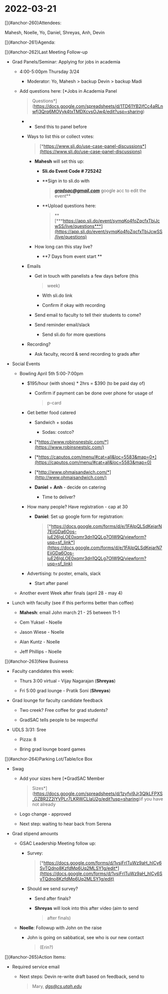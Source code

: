 # 2022-03-21

[]{#anchor-260}Attendees:

Mahesh, Noelle, Yo, Daniel, Shreyas, Anh, Devin

[]{#anchor-261}Agenda:

[]{#anchor-262}Last Meeting Follow-up

-   Grad Panels/Seminar: Applying for jobs in academia

    -   4:00-5:00pm Thursday 3/24

        -   Moderator: Yo, Mahesh \> backup Devin \> backup Madi

    -   Add questions here: [*Jobs in Academia Panel
        > Questions*](https://docs.google.com/spreadsheets/d/1TD61YB2jfCc4aRLnwfj3Qrq6MOVyk4txTMDXcvsOJw4/edit?usp=sharing)

        -   -   Send this to panel before

        -   Ways to list this or collect votes:
            > [*https://www.sli.do/use-case-panel-discussions*](https://www.sli.do/use-case-panel-discussions)

            -   **Mahesh** will set this up:

                -    **Sli.do Event Code \# 725242**

                -   **Sign in to sli.do with
                    > **[***gradsac@gmail.com***](mailto:gradsac@gmail.com)**
                    > google acc to edit the event**

                -   **Upload questions here:
                    > **[***https://app.sli.do/event/symqKo4foZqcfxTbiJcwSS/live/questions***](https://app.sli.do/event/symqKo4foZqcfxTbiJcwSS/live/questions)

            -   How long can this stay live?

                -    **7 Days from event start **

        -   Emails

            -   Get in touch with panelists a few days before (this
                > week)

                -   With sli.do link

                -   Confirm if okay with recording

            -   Send email to faculty to tell their students to come?

            -   Send reminder email/slack

                -   Send sli.do for more questions

        -   Recording?

            -   Ask faculty, record & send recording to grads after

-   Social Events

    -   Bowling April 5th 5:00-7:00pm

        -   \$195/hour (with shoes) \* 2hrs = \$390 (to be paid day of)

            -   Confirm if payment can be done over phone for usage of
                > p-card

        -   Get better food catered

            -   Sandwich + sodas

                -   Sodas: costco?

            -   [*https://www.robinsnestslc.com/*](https://www.robinsnestslc.com/)

            -   [*https://caputos.com/menu/#cat=all&loc=5583&map=0*](https://caputos.com/menu/#cat=all&loc=5583&map=0)

            -   [*http://www.ohmaisandwich.com/*](http://www.ohmaisandwich.com/)

            -   **Daniel** + **Anh** - decide on catering

                -   Time to deliver?

        -   How many people? Have registration - cap at 30

            -   **Daniel**: Set up google form for registration:
                > [*https://docs.google.com/forms/d/e/1FAIpQLSdKejarN7EiiGDa6Oos-iuE26lgLOE0xqmr3dn1QQLg7OlW9Q/viewform?usp=sf_link*](https://docs.google.com/forms/d/e/1FAIpQLSdKejarN7EiiGDa6Oos-iuE26lgLOE0xqmr3dn1QQLg7OlW9Q/viewform?usp=sf_link)

        -   Advertising: tv poster, emails, slack

            -   Start after panel

    -   Another event Week after finals (april 28 - may 4)

-   Lunch with faculty (see if this performs better than coffee)

    -   **Mahesh**: email John march 21 - 25 between 11-1

    -   Cem Yuksel - Noelle

    -   Jason Wiese - Noelle

    -   Alan Kuntz - Noelle

    -   Jeff Phillips - Noelle

[]{#anchor-263}New Business

-   Faculty candidates this week:

    -   Thurs 3:00 virtual - Vijay Nagarajan (**Shreyas**)

    -   Fri 5:00 grad lounge - Pratik Soni (**Shreyas**)

-   Grad lounge for faculty candidate feedback

    -   Two creek? Free coffee for grad students?

    -   GradSAC tells people to be respectful

-   UDLS 3/31: Sree

    -   Pizza: 8

    -   Bring grad lounge board games

[]{#anchor-264}Parking Lot/Table/Ice Box

-   Swag

    -   Add your sizes here [*GradSAC Member
        > Sizes*](https://docs.google.com/spreadsheets/d/1zyfvi9Jr3QIkLFPXS_GZBR2Z2lYVPLr7LKRWCLlaU2g/edit?usp=sharing)if
        > you have not already

    -   Logo change - approved

    -   Next step: waiting to hear back from Serena

-   Grad stipend amounts

    -   GSAC Leadership Meeting follow up:

        -   Survey:
            > [*https://docs.google.com/forms/d/1vsiFrITuWz9aH_hlCy6SvTQdno8KzfdMp6Uq2MLSY1g/edit*](https://docs.google.com/forms/d/1vsiFrITuWz9aH_hlCy6SvTQdno8KzfdMp6Uq2MLSY1g/edit)

        -   Should we send survey?

            -   Send after finals?

            -   **Shreyas** will look into this after video (aim to send
                > after finals)

    -   **Noelle**: Followup with John on the raise

        -   John is going on sabbatical, see who is our new contact
            > (Erin?)

[]{#anchor-265}Action Items:

-   Required service email

    -   Next steps: Devin re-write draft based on feedback, send to
        > Mary, [*dgs@cs.utah.edu*](mailto:dgs@cs.utah.edu)

